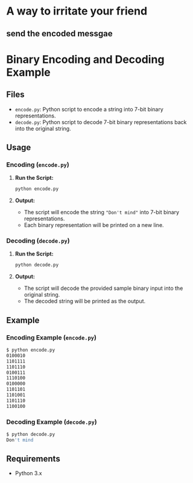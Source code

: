 # A way to irritate your friend
## send the encoded messgae


# Binary Encoding and Decoding Example

## Files

- `encode.py`: Python script to encode a string into 7-bit binary representations.
- `decode.py`: Python script to decode 7-bit binary representations back into the original string.

## Usage

### Encoding (`encode.py`)

1. **Run the Script:**
   ```bash
   python encode.py
   ```

2. **Output:**
   - The script will encode the string `"Don't mind"` into 7-bit binary representations.
   - Each binary representation will be printed on a new line.

### Decoding (`decode.py`)

1. **Run the Script:**
   ```bash
   python decode.py
   ```

2. **Output:**
   - The script will decode the provided sample binary input into the original string.
   - The decoded string will be printed as the output.

## Example

### Encoding Example (`encode.py`)

```bash
$ python encode.py
0100010
1101111
1101110
0100111
1110100
0100000
1101101
1101001
1101110
1100100
```

### Decoding Example (`decode.py`)

```bash
$ python decode.py
Don't mind
```

## Requirements

- Python 3.x
